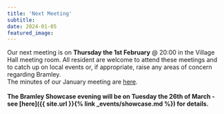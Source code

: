 ```yaml
---
title: 'Next Meeting'
subtitle: 
date: 2024-01-05
featured_image: 
---
```


Our next meeting is on **Thursday the 1st February** @ 20:00 in the Village Hall meeting room.  All resident are welcome to attend these meetings and to catch up on local events or, if appropriate, raise any areas of concern regarding Bramley.  <br>
The minutes of our January meeting are [here](https://www.dropbox.com/scl/fo/q12214kut17qryr6hxe5o/h?rlkey=378b1m3sa5attqm2wtfevdcco&dl=0).
<br>
<br>
**The Bramley Showcase evening will be on Tuesday the 26th of March - see [here]({{ site.url }}{% link _events/showcase.md %}) for details.**
